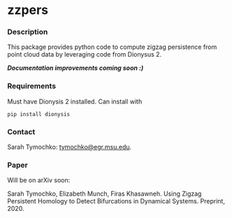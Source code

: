 # zzpers


### Description

This package provides python code to compute zigzag persistence from point cloud data by leveraging code from Dionysus 2.

***Documentation improvements coming soon :)***

### Requirements

Must have Dionysis 2 installed. Can install with

```pip install dionysis```

### Contact

Sarah Tymochko: [tymochko@egr.msu.edu](mailto:tymochko@egr.msu.edu).


### Paper

Will be on arXiv soon:

Sarah Tymochko, Elizabeth Munch, Firas Khasawneh. Using Zigzag Persistent Homology to Detect Bifurcations in Dynamical Systems. Preprint, 2020. 

